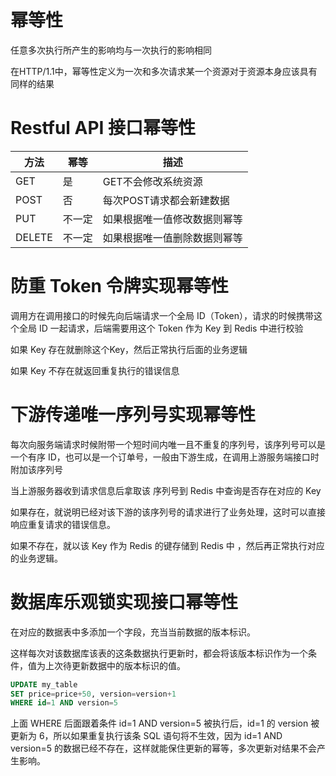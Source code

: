 # 幂等性

任意多次执行所产生的影响均与一次执行的影响相同

在HTTP/1.1中，幂等性定义为一次和多次请求某一个资源对于资源本身应该具有同样的结果

# Restful API 接口幂等性

| 方法 | 幂等 | 描述                       |
| ------ | ------ | ---------------------------- |
| GET    | 是    | GET不会修改系统资源  |
| POST   | 否    | 每次POST请求都会新建数据 |
| PUT    | 不一定 | 如果根据唯一值修改数据则幂等 |
| DELETE | 不一定 | 如果根据唯一值删除数据则幂等 |

# 防重 Token 令牌实现幂等性

调用方在调用接口的时候先向后端请求一个全局 ID（Token），请求的时候携带这个全局 ID 一起请求，后端需要用这个 Token 作为 Key 到 Redis 中进行校验

如果 Key 存在就删除这个Key，然后正常执行后面的业务逻辑

如果 Key 不存在就返回重复执行的错误信息

# 下游传递唯一序列号实现幂等性

每次向服务端请求时候附带一个短时间内唯一且不重复的序列号，该序列号可以是一个有序 ID，也可以是一个订单号，一般由下游生成，在调用上游服务端接口时附加该序列号

当上游服务器收到请求信息后拿取该 序列号到 Redis 中查询是否存在对应的 Key

如果存在，就说明已经对该下游的该序列号的请求进行了业务处理，这时可以直接响应重复请求的错误信息。

如果不存在，就以该 Key 作为 Redis 的键存储到 Redis 中 ，然后再正常执行对应的业务逻辑。

# 数据库乐观锁实现接口幂等性

在对应的数据表中多添加一个字段，充当当前数据的版本标识。

这样每次对该数据库该表的这条数据执行更新时，都会将该版本标识作为一个条件，值为上次待更新数据中的版本标识的值。

```sql
UPDATE my_table 
SET price=price+50, version=version+1 
WHERE id=1 AND version=5
```

上面 WHERE 后面跟着条件 id=1 AND version=5 被执行后，id=1 的 version 被更新为 6，所以如果重复执行该条 SQL 语句将不生效，因为 id=1 AND version=5 的数据已经不存在，这样就能保住更新的幂等，多次更新对结果不会产生影响。
